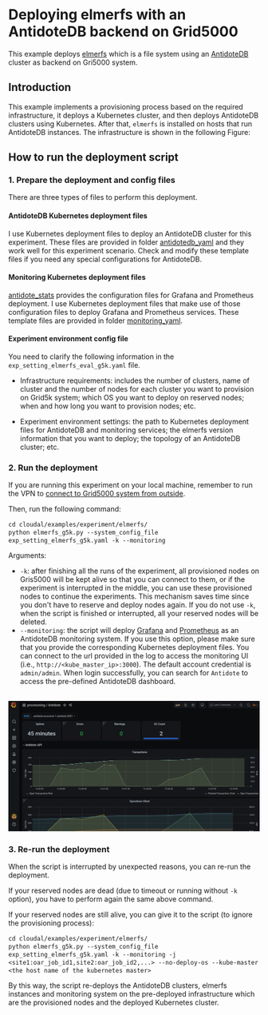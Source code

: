 # Deploying elmerfs with an AntidoteDB backend on Grid5000
This example deploys [elmerfs](https://github.com/scality/elmerfs) which is a file system using an [AntidoteDB](https://www.antidoteDB.eu/) cluster as backend on Gri5000 system.


## Introduction

This example implements a provisioning process based on the required infrastructure, it deploys a Kubernetes cluster, and then deploys AntidoteDB clusters using Kubernetes. After that, `elmerfs` is installed on hosts that run AntidoteDB instances. The infrastructure is shown in the following Figure:

## How to run the deployment script

### 1. Prepare the deployment and config files

There are three types of files to perform this deployment.

#### AntidoteDB Kubernetes deployment files 

I use Kubernetes deployment files to deploy an AntidoteDB cluster for this experiment. These files are provided in folder [antidotedb_yaml](https://github.com/ntlinh16/cloudal/tree/master/examples/experiment/elmerfs/antidotedb_yaml) and they work well for this experiment scenario. Check and modify these template files if you need any special configurations for AntidoteDB.

#### Monitoring Kubernetes deployment files 

[antidote_stats](https://github.com/AntidoteDB/antidote_stats) provides the configuration files for Grafana and Prometheus deployment. I use Kubernetes deployment files that make use of those configuration files to deploy Grafana and Prometheus services. These template files are provided in folder [monitoring_yaml](https://github.com/ntlinh16/cloudal/tree/master/examples/experiment/elmerfs/monitoring_yaml).
#### Experiment environment config file
You need to clarify the following information in the `exp_setting_elmerfs_eval_g5k.yaml` file.

* Infrastructure requirements: includes the number of clusters, name of cluster and the number of nodes for each cluster you want to provision on Grid5k system; which OS you want to deploy on reserved nodes; when and how long you want to provision nodes; etc.

* Experiment environment settings: the path to Kubernetes deployment files for AntidoteDB and monitoring services; the elmerfs version information that you want to deploy; the topology of an AntidoteDB cluster; etc.


### 2. Run the deployment
If you are running this experiment on your local machine, remember to run the VPN to [connect to Grid5000 system from outside](https://github.com/ntlinh16/cloudal/blob/master/docs/g5k_k8s_setting.md).

Then, run the following command:

```
cd cloudal/examples/experiment/elmerfs/
python elmerfs_g5k.py --system_config_file exp_setting_elmerfs_g5k.yaml -k --monitoring
```
Arguments:

* `-k`: after finishing all the runs of the experiment, all provisioned nodes on Gris5000 will be kept alive so that you can connect to them, or if the experiment is interrupted in the middle, you can use these provisioned nodes to continue the experiments. This mechanism saves time since you don't have to reserve and deploy nodes again. If you do not use `-k`, when the script is finished or interrupted, all your reserved nodes will be deleted.
* `--monitoring`: the script will deploy [Grafana](https://grafana.com/) and [Prometheus](https://prometheus.io/) as an AntidoteDB monitoring system. If you use this option, please make sure that you provide the corresponding Kubernetes deployment files. You can connect to the url provided in the log to access the monitoring UI (i.e., `http://<kube_master_ip>:3000`). The default account credential is `admin/admin`. When login successfully, you can search for `Antidote` to access the pre-defined AntidoteDB dashboard.
<p align="center">
    <br>
    <img src="https://raw.githubusercontent.com/ntlinh16/cloudal/master/images/grafana_example_screenshot.png" width="650"/>
    <br>
<p>

### 3. Re-run the deployment
When the script is interrupted by unexpected reasons, you can re-run the deployment. 

If your reserved nodes are dead (due to timeout or running without `-k` option), you have to perform again the same above command. 

If your reserved nodes are still alive, you can give it to the script (to ignore the provisioning process):

```
cd cloudal/examples/experiment/elmerfs/
python elmerfs_g5k.py --system_config_file exp_setting_elmerfs_g5k.yaml -k --monitoring -j <site1:oar_job_id1,site2:oar_job_id2,...> --no-deploy-os --kube-master <the host name of the kubernetes master>
```
By this way, the script re-deploys the AntidoteDB clusters, elmerfs instances and monitoring system on the pre-deployed infrastructure which are the provisioned nodes and the deployed Kubernetes cluster.
